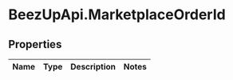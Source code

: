# BeezUpApi.MarketplaceOrderId

## Properties
Name | Type | Description | Notes
------------ | ------------- | ------------- | -------------


